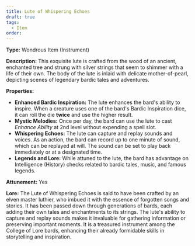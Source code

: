 ```yaml
---
title: Lute of Whispering Echoes
draft: true
tags:
  - Item
order:
---
```

**Type:** Wondrous Item (Instrument)

**Description:**
This exquisite lute is crafted from the wood of an ancient, enchanted tree and strung with silver strings that seem to shimmer with a life of their own. The body of the lute is inlaid with delicate mother-of-pearl, depicting scenes of legendary bardic tales and adventures.

**Properties:**
- **Enhanced Bardic Inspiration:** The lute enhances the bard's ability to inspire. When a creature uses one of the bard's Bardic Inspiration dice, it can roll the die **twice** and use the higher result.
- **Mystic Melodies:** Once per day, the bard can use the lute to cast *Enhance Ability* at 2nd level without expending a spell slot.
- **Whispering Echoes:** The lute can capture and replay sounds and voices. As an action, the bard can record up to one minute of sound, which can be replayed at will. The sound can be set to play back immediately or at a designated time.
- **Legends and Lore:** While attuned to the lute, the bard has advantage on Intelligence (History) checks related to bardic tales, music, and famous legends.

**Attunement:** Yes

**Lore:**
The Lute of Whispering Echoes is said to have been crafted by an elven master luthier, who imbued it with the essence of forgotten songs and stories. It has been passed down through generations of bards, each adding their own tales and enchantments to its strings. The lute's ability to capture and replay sounds makes it invaluable for gathering information or preserving important moments. It is a treasured instrument among the College of Lore bards, enhancing their already formidable skills in storytelling and inspiration.